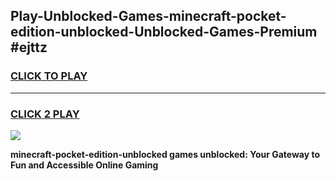 
## Play-Unblocked-Games-minecraft-pocket-edition-unblocked-Unblocked-Games-Premium #ejttz
<h3>
<a href="https://premium.freeplayer.one?title=minecraft-pocket-edition-unblocked&ref=12M">CLICK TO PLAY</a></h3>
<hr>

<h3>
<a href="https://premium.freeplayer.one?title=minecraft-pocket-edition-unblocked&ref=12M">CLICK 2 PLAY</a>
  
</h3>

<a href="https://premium.freeplayer.one?title=minecraft-pocket-edition-unblocked&ref=12M"><img src="https://clearcache.store/games.png"></a>


**minecraft-pocket-edition-unblocked games unblocked: Your Gateway to Fun and Accessible Online Gaming**
